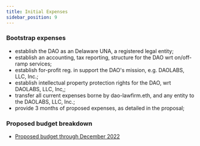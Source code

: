 ```yaml
---
title: Initial Expenses
sidebar_position: 9
---
```


### Bootstrap expenses

-   establish the DAO as an Delaware UNA, a registered legal entity;
-   establish an accounting, tax reporting, structure for the DAO wrt on/off-ramp services;
-   establish for-profit reg. in support the DAO's mission, e.g. DAOLABS, LLC, Inc.;
-   establish intellectual property protection rights for the DAO, wrt DAOLABS, LLC, Inc,;
-   transfer all current expenses borne by dao-lawfirm.eth, and any entity to the DAOLABS, LLC, Inc.;
-   provide 3 months of proposed expenses, as detailed in the proposal;

### Proposed budget breakdown

-   [Proposed budget through December 2022](./10.%20movement-proposal-budget.pdf)
